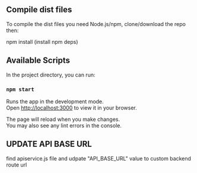 ## Compile dist files

To compile the dist files you need Node.js/npm, clone/download the repo then:

npm install (install npm deps)

## Available Scripts

In the project directory, you can run:

### `npm start`

Runs the app in the development mode.\
Open [http://localhost:3000](http://localhost:3000) to view it in your browser.

The page will reload when you make changes.\
You may also see any lint errors in the console.


## UPDATE API BASE URL

find apiservice.js file and udpate "API_BASE_URL" value to custom backend route url
